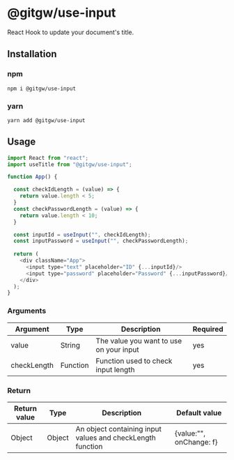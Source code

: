 # @gitgw/use-input

React Hook to update your document's title.

## Installation

### npm

```
npm i @gitgw/use-input
```

### yarn

```
yarn add @gitgw/use-input
```

## Usage

```javascript
import React from "react";
import useTitle from "@gitgw/use-input";

function App() {

  const checkIdLength = (value) => {
    return value.length < 5;
  }
  const checkPasswordLength = (value) => {
    return value.length < 10;
  }

  const inputId = useInput("", checkIdLength);
  const inputPassword = useInput("", checkPasswordLength);
  
  return (
    <div className="App">
      <input type="text" placeholder="ID" {...inputId}/>
      <input type="password" placeholder="Password" {...inputPassword}/>
    </div>
  );
}
```

### Arguments

Argument|Type|Description|Required|
|-|-|-|-|
|value|String|The value you want to use on your input|yes
|checkLength|Function|Function used to check input length|yes

### Return

Return value|Type|Description|Default value|
|-|-|-|-|
|Object|Object|An object containing input values and checkLength function|{value:"", onChange: f}
